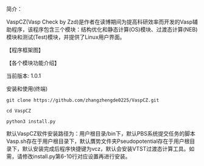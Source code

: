 简介：

VaspCZ(Vasp Check by Zzd)是作者在读博期间为提高科研效率而开发的Vasp辅助程序，该程序包含三个模块：结构优化和静态计算(OS)模块、过渡态计算(NEB)模块和测试(Test)模块，并提供了Linux用户界面。

【程序框架图】

【各个模块功能介绍】

当前版本: 1.0.1

安装和使用(终端)

    git clone https://github.com/zhangzhengde0225/VaspCZ.git

    cd VaspCZ
    
    python3 install.py
    
默认VaspCZ软件安装路径为：用户根目录/bin下，默认PBS系统提交任务的脚本Vasp.sh存在于用户根目录下，默认贋势文件夹Pseudopotential存在于用户根目录下，默认安装完成后程序快捷键为vcz，默认会安装VTST过渡态计算工具。如需，请修改install.py第6-10行对应设置再进行安装。

    
    

